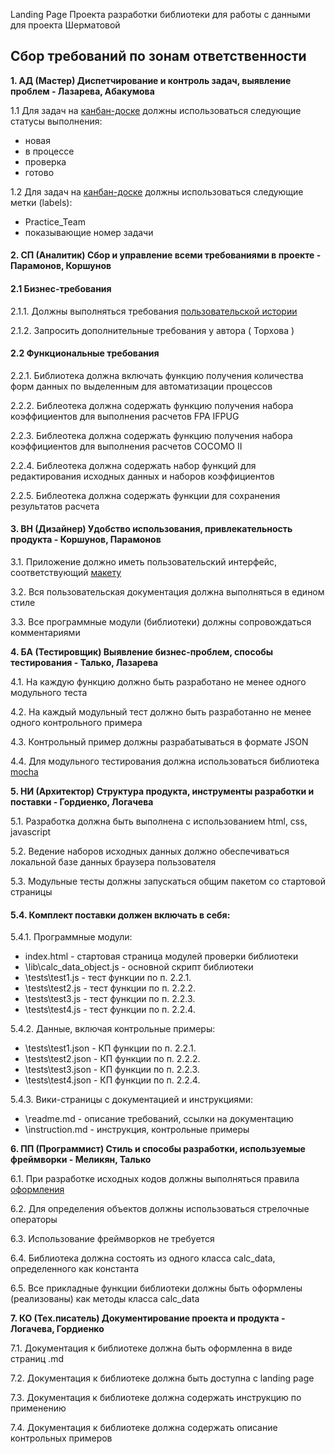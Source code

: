 Landing Page Проекта разработки библиотеки для работы с данными для проекта Шерматовой

## Сбор требований по зонам ответственности

**1. АД (Мастер) Диспетчирование и контроль задач, выявление проблем - Лазарева, Абакумова**

1.1 Для задач на [канбан-доске](https://github.com/stankin/oop-model/projects/6) должны использоваться следующие статусы выполнения:                 
- новая 
- в процессе
- проверка
- готово

1.2 Для задач на [канбан-доске](https://github.com/stankin/oop-model/projects/6) должны использоваться следующие метки (labels):                        
- Practice_Team
- показывающие номер задачи

#### 2. СП (Аналитик) Сбор и управление всеми требованиями в проекте - Парамонов, Коршунов

#### 2.1 Бизнес-требования

2.1.1. Должны выполняться требования [пользовательской истории](https://github.com/stankin/oop-model/issues/195)

2.1.2. Запросить дополнительные требования у автора ( Торхова )

#### 2.2 Функциональные требования

2.2.1. Библиотека должна включать функцию получения количества форм данных по выделенным для автоматизации процессов

2.2.2. Библеотека должна содержать функцию получения набора коэффициентов для выполнения расчетов FPA IFPUG

2.2.3. Библеотека должна содержать функцию получения набора коэффициентов для выполнения расчетов COCOMO II

2.2.4. Библеотека должна содержать набор функций для редактирования исходных данных и наборов коэффициентов

2.2.5. Библеотека должна содержать функции для сохранения результатов расчета

#### 3. ВН (Дизайнер) Удобство использования, привлекательность продукта - Коршунов, Парамонов

3.1. Приложение должно иметь пользовательский интерфейс, соответствующий [макету](https://github.com/stankin/oop-model/edit/master/practice_team/index.html)

3.2. Вся пользовательская документация должна выполняться в едином стиле

3.3. Все программные модули (библиотеки) должны сопровождаться комментариями


**4. БА (Тестировщик) Выявление бизнес-проблем, способы тестирования - Талько, Лазарева**

4.1. На каждую функцию должно быть разработано не менее одного модульного теста

4.2. На каждый модульный тест должно быть разработанно не менее одного контрольного примера

4.3. Контрольный пример должны разрабатываться в формате JSON

4.4. Для модульного тестирования должна использоваться библиотека [mocha](https://learn.javascript.ru/testing-mocha#behavior-driven-development-bdd)

**5. НИ (Архитектор) Структура продукта, инструменты разработки и поставки - Гордиенко, Логачева**

5.1. Разработка должна быть выполнена с использованием html, css, javascript

5.2. Ведение наборов исходных данных должно обеспечиваться локальной базе данных браузера пользователя

5.3. Модульные тесты должны запускаться общим пакетом со стартовой страницы

#### 5.4. Комплект поставки должен включать в себя:

5.4.1. Программные модули:
- index.html - стартовая страница модулей проверки библиотеки
- \lib\calc_data_object.js - основной скрипт библиотеки
- \tests\test1.js - тест функции по п. 2.2.1.
- \tests\test2.js - тест функции по п. 2.2.2.
- \tests\test3.js - тест функции по п. 2.2.3.
- \tests\test4.js - тест функции по п. 2.2.4.

5.4.2. Данные, включая контрольные примеры:
- \tests\test1.json - КП функции по п. 2.2.1.
- \tests\test2.json - КП функции по п. 2.2.2.
- \tests\test3.json - КП функции по п. 2.2.3.
- \tests\test4.json - КП функции по п. 2.2.4.

5.4.3. Вики-страницы с документацией и инструкциями:
- \readme.md - описание требований, ссылки на документацию
- \instruction.md - инструкция, контрольные примеры

**6. ПП (Программист) Стиль и способы разработки, используемые фреймворки - Меликян, Талько**

6.1. При разработке исходных кодов должны выполняться правила [оформления](https://learn.javascript.ru/coding-style)

6.2. Для определения объектов должны использоваться стрелочные операторы

6.3. Использование фреймворков не требуется

6.4. Библиотека должна состоять из одного класса calc_data, определенного как константа 

6.5. Все прикладные функции библиотеки должны быть оформлены (реализованы) как методы класса calc_data

**7. КО (Тех.писатель) Документирование проекта и продукта - Логачева, Гордиенко**

7.1. Документация к библиотеке должна быть оформленна в виде страниц .md 

7.2. Документация к библиотеке должна быть доступна с landing page

7.3. Документация к библиотеке должна содержать инструкцию по применению

7.4. Документация к библиотеке должна содержать описание контрольных примеров
